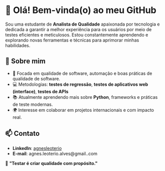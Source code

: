 # 👋 Olá! Bem-vinda(o) ao meu GitHub

Sou uma estudante de **Analista de Qualidade** apaixonada por tecnologia e dedicada a garantir a melhor experiência para os usuários por meio de testes eficientes e meticulosos. Estou constantemente aprendendo e explorando novas ferramentas e técnicas para aprimorar minhas habilidades.  

## 🚀 Sobre mim
- 🎯 Focada em qualidade de software, automação e boas práticas de qualidade de software.  
- 💻 Metodologias: **testes de regressão**, **testes de aplicativos web (interface)**, **testes de APIs** 
- 📚 Atualmente aprendendo mais sobre **Python**, frameworks e práticas de teste modernas.  
- 🌍 Interesse em colaborar em projetos internacionais e com impacto real.


## 📫 Contato
- **LinkedIn**: [agnesleoterio](https://www.linkedin.com/in/agnesleoterio/)  
- **E-mail**: agnes.leoterio.alves@gmail..com  

🚀 **"Testar é criar qualidade com propósito."** 
